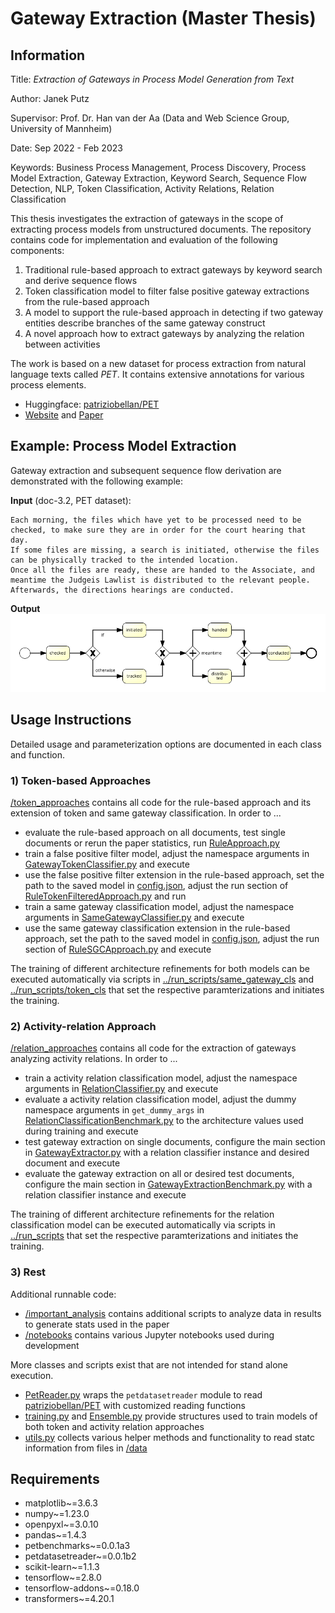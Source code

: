 # Gateway Extraction (Master Thesis)

## Information

Title: *Extraction of Gateways in Process Model Generation from Text*

Author: Janek Putz

Supervisor: Prof. Dr. Han van der Aa (Data and Web Science Group, University of Mannheim)

Date: Sep 2022 - Feb 2023

Keywords: Business Process Management, Process Discovery, Process Model Extraction, Gateway Extraction, Keyword Search, Sequence Flow Detection, NLP, Token Classification, Activity Relations, Relation Classification

This thesis investigates the extraction of gateways in the scope of extracting process models from unstructured documents. The repository contains code for implementation and evaluation of the following components:
1. Traditional rule-based approach to extract gateways by keyword search and derive sequence flows
2. Token classification model to filter false positive gateway extractions from the rule-based approach
3. A model to support the rule-based approach in detecting if two gateway entities describe branches of the same gateway construct
4. A novel approach how to extract gateways by analyzing the relation between activities

The work is based on a new dataset for process extraction from natural language texts called *PET*. It contains extensive annotations for various process elements.
+ Huggingface: [patriziobellan/PET](https://huggingface.co/datasets/patriziobellan/PET)
+ [Website](https://pdi.fbk.eu/pet-dataset/) and [Paper](https://arxiv.org/abs/2203.04860)


## Example: Process Model Extraction
Gateway extraction and subsequent sequence flow derivation are demonstrated with the following example:

**Input** (doc-3.2, PET dataset):
````
Each morning, the files which have yet to be processed need to be checked, to make sure they are in order for the court hearing that day.
If some files are missing, a search is initiated, otherwise the files can be physically tracked to the intended location.
Once all the files are ready, these are handed to the Associate, and meantime the Judgeis Lawlist is distributed to the relevant people.
Afterwards, the directions hearings are conducted.
````

**Output**
![doc-3.2](/other/doc-3.2.png)


## Usage Instructions
Detailed usage and parameterization options are documented in each class and function.

### 1) Token-based Approaches
[/token_approaches](/token_approaches) contains all code for the rule-based approach and its extension of token and same gateway classification.
In order to ...
+ evaluate the rule-based approach on all documents, test single documents or rerun the paper statistics, run [RuleApproach.py](/token_approaches/RuleApproach.py)
+ train a false positive filter model, adjust the namespace arguments in [GatewayTokenClassifier.py](/token_approaches/GatewayTokenClassifier.py) and execute
+ use the false positive filter extension in the rule-based approach, set the path to the saved model in [config.json](config.json), adjust the run section of [RuleTokenFilteredApproach.py](token_approaches/RuleTokenFilteredApproach.py) and run
+ train a same gateway classification model, adjust the namespace arguments in [SameGatewayClassifier.py](/token_approaches/SameGatewayClassifier.py) and execute
+ use the same gateway classification extension in the rule-based approach, set the path to the saved model in [config.json](config.json), adjust the run section of [RuleSGCApproach.py](token_approaches/RuleSGCApproach.py) and execute

The training of different architecture refinements for both models can be executed automatically via scripts in [../run_scripts/same_gateway_cls](/token_approaches/run_scripts/same_gateway_cls) and [../run_scripts/token_cls](/token_approaches/run_scripts/token_cls) that set the respective paramterizations and initiates the training.

### 2) Activity-relation Approach
[/relation_approaches](/relation_approaches) contains all code for the extraction of gateways analyzing activity relations.
In order to ...
+ train a activity relation classification model, adjust the namespace arguments in [RelationClassifier.py](/relation_approaches/RelationClassifier.py) and execute
+ evaluate a activity relation classification model, adjust the dummy namespace arguments in ``get_dummy_args`` in [RelationClassificationBenchmark.py](/relation_approaches/RelationClassificationBenchmark.py) to the architecture values used during training and execute
+ test gateway extraction on single documents, configure the main section in [GatewayExtractor.py](/relation_approaches/GatewayExtractor.py) with a relation classifier instance and desired document and execute
+ evaluate the gateway extraction on all or desired test documents, configure the main section in [GatewayExtractionBenchmark.py](/relation_approaches/GatewayExtractionBenchmark.py) with a relation classifier instance and execute

The training of different architecture refinements for the relation classification model can be executed automatically via scripts in [../run_scripts](/relation_approaches/run_scripts) that set the respective paramterizations and initiates the training.

### 3) Rest
Additional runnable code:
+ [/important_analysis](/important_analysis) contains additional scripts to analyze data in results to generate stats used in the paper
+ [/notebooks](/notebooks) contains various Jupyter notebooks used during development

More classes and scripts exist that are not intended for stand alone execution.
+ [PetReader.py](/PetReader.py) wraps the ``petdatasetreader`` module to read [patriziobellan/PET](https://huggingface.co/datasets/patriziobellan/PET) with customized reading functions
+ [training.py](/training.py) and [Ensemble.py](/Ensemble.py) provide structures used to train models of both token and activity relation approaches
+ [utils.py](/utils.py) collects various helper methods and functionality to read statc information from files in [/data](/data)

## Requirements
+ matplotlib~=3.6.3
+ numpy~=1.23.0
+ openpyxl~=3.0.10
+ pandas~=1.4.3
+ petbenchmarks~=0.0.1a3
+ petdatasetreader~=0.0.1b2
+ scikit-learn~=1.1.3
+ tensorflow~=2.8.0
+ tensorflow-addons~=0.18.0
+ transformers~=4.20.1